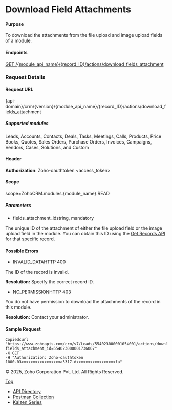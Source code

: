 
# Download Field Attachments

#### Purpose

To download the attachments from the file upload and image upload fields of a module.

#### Endpoints

[GET /{module\_api\_name}/{record\_ID}/actions/download\_fields\_attachment](https://www.zoho.com/crm/developer/docs/api/v7/download_field_attachments.html)

### Request Details

#### Request URL

{api-domain}/crm/{version}/{module\_api\_name}/{record\_ID}/actions/download\_fields\_attachment

##### Supported modules

Leads, Accounts, Contacts, Deals, Tasks, Meetings, Calls, Products, Price Books, Quotes, Sales Orders, Purchase Orders, Invoices, Campaigns, Vendors, Cases, Solutions, and Custom

#### Header

**Authorization**: Zoho-oauthtoken <access\_token>

#### Scope

scope=ZohoCRM.modules.{module\_name}.READ

##### Parameters

- fields\_attachment\_idstring, mandatory



The unique ID of the attachment of either the file upload field or the image upload field in the module. You can obtain this ID using the [Get Records API](https://www.zoho.com/crm/developer/docs/api/v7/get-records.html) for that specific record.


#### Possible Errors

- INVALID\_DATAHTTP 400



The ID of the record is invalid.

**Resolution:** Specify the correct record ID.

- NO\_PERMISSIONHTTP 403



You do not have permission to download the attachments of the record in this module.

**Resolution:** Contact your administrator.


#### Sample Request

``` curl
Copiedcurl "https://www.zohoapis.com/crm/v7/Leads/554023000001054001/actions/download_fields_attachment?fields_attachment_id=554023000001736007"
-X GET
-H "Authorization: Zoho-oauthtoken 1000.03xxxxxxxxxxxxxxxxxa5317.dxxxxxxxxxxxxxxxxxfa"
```

© 2025, Zoho Corporation Pvt. Ltd. All Rights Reserved.

[Top](https://www.zoho.com/crm/developer/docs/api/v7/download_field_attachments.html#top)

- [API Directory](https://www.zoho.com/crm/developer/docs/api-directory.html?source_from=qlink_)
- [Postman Collection](https://www.postman.com/zohocrmdevelopers/workspace/zoho-crm-developers/overview?source_from=qlink_)
- [Kaizen Series](https://www.zoho.com/crm/developer/docs/kaizen-series-directory.html?source_from=qlink_)